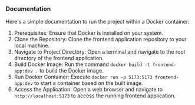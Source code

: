 ### Documentation

Here's a simple documentation to run the project within a Docker container:

1.  Prerequisites: Ensure that Docker is installed on your system.
2.  Clone the Repository: Clone the frontend application repository to your local machine.
3.  Navigate to Project Directory: Open a terminal and navigate to the root directory of the frontend application.
4.  Build Docker Image: Run the command `docker build -t frontend-app:dev .` to build the Docker image.
5.  Run Docker Container: Execute `docker run -p 5173:5173 frontend-app:dev` to start a container based on the built image.
6.  Access the Application: Open a web browser and navigate to `http://localhost:5173` to access the running frontend application.
